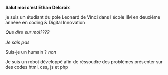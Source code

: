 **Salut moi c'est Ethan Delcroix**

je suis un étudiant du pole Leonard de Vinci dans l'école IIM en deuxième annéee en coding & Digital Innovation

*Que dire sur moi????*

*Je sais pas*

Suis-je un humain ? *non*

Je suis un robot développé afin de réssoudre des problèmes présenter sur des codes html, css, js et php

